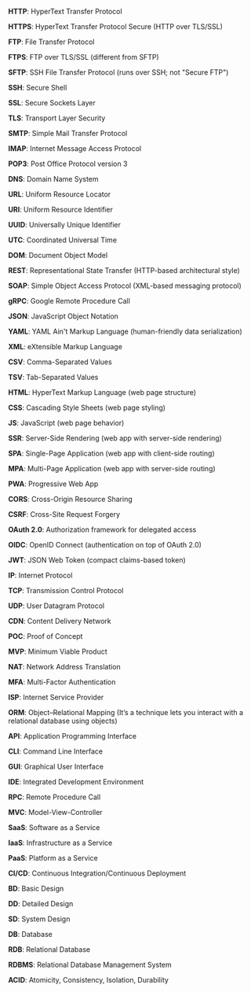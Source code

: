 
**HTTP**: HyperText Transfer Protocol

**HTTPS**: HyperText Transfer Protocol Secure (HTTP over TLS/SSL)

**FTP**: File Transfer Protocol

**FTPS**: FTP over TLS/SSL (different from SFTP)

**SFTP**: SSH File Transfer Protocol (runs over SSH; not "Secure FTP")

**SSH**: Secure Shell

**SSL**: Secure Sockets Layer

**TLS**: Transport Layer Security

**SMTP**: Simple Mail Transfer Protocol

**IMAP**: Internet Message Access Protocol

**POP3**: Post Office Protocol version 3

**DNS**: Domain Name System

**URL**: Uniform Resource Locator

**URI**: Uniform Resource Identifier

**UUID**: Universally Unique Identifier

**UTC**: Coordinated Universal Time

**DOM**: Document Object Model

**REST**: Representational State Transfer (HTTP-based architectural style)

**SOAP**: Simple Object Access Protocol (XML-based messaging protocol)

**gRPC**: Google Remote Procedure Call

**JSON**: JavaScript Object Notation

**YAML**: YAML Ain't Markup Language (human-friendly data serialization)

**XML**: eXtensible Markup Language

**CSV**: Comma-Separated Values

**TSV**: Tab-Separated Values

**HTML**: HyperText Markup Language (web page structure)

**CSS**: Cascading Style Sheets (web page styling)

**JS**: JavaScript (web page behavior)

**SSR**: Server-Side Rendering (web app with server-side rendering)

**SPA**: Single-Page Application (web app with client-side routing)

**MPA**: Multi-Page Application (web app with server-side routing)

**PWA**: Progressive Web App

**CORS**: Cross-Origin Resource Sharing

**CSRF**: Cross-Site Request Forgery

**OAuth 2.0**: Authorization framework for delegated access

**OIDC**: OpenID Connect (authentication on top of OAuth 2.0)

**JWT**: JSON Web Token (compact claims-based token)

**IP**: Internet Protocol

**TCP**: Transmission Control Protocol

**UDP**: User Datagram Protocol

**CDN**: Content Delivery Network

**POC**: Proof of Concept

**MVP**: Minimum Viable Product

**NAT**: Network Address Translation

**MFA**: Multi-Factor Authentication

**ISP**: Internet Service Provider

**ORM**: Object–Relational Mapping (It’s a technique lets you interact with a relational database using objects)

**API**: Application Programming Interface

**CLI**: Command Line Interface

**GUI**: Graphical User Interface

**IDE**: Integrated Development Environment

**RPC**: Remote Procedure Call

**MVC**: Model-View-Controller

**SaaS**: Software as a Service

**IaaS**: Infrastructure as a Service

**PaaS**: Platform as a Service

**CI/CD**: Continuous Integration/Continuous Deployment

**BD**: Basic Design

**DD**: Detailed Design

**SD**: System Design

**DB**: Database

**RDB**: Relational Database

**RDBMS**: Relational Database Management System

**ACID**: Atomicity, Consistency, Isolation, Durability